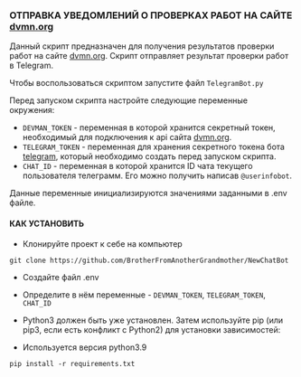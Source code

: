 ### ОТПРАВКА УВЕДОМЛЕНИЙ О ПРОВЕРКАХ РАБОТ НА САЙТЕ [dvmn.org](https://dvmn.org)

Данный скрипт предназначен для получения результатов проверки работ на сайте [dvmn.org](https://dvmn.org). Скрипт отправляет результат проверки работ в Telegram.


Чтобы воспользоваться скриптом запустите файл ```TelegramBot.py```

Перед запуском скрипта настройте следующие переменные окружения:
- `DEVMAN_TOKEN` - переменная в которой хранится секретный токен, необходимый для подключения к api сайта [dvmn.org](https://dvmn.org).
- `TELEGRAM_TOKEN` - переменная для хранения секретного токена бота [telegram](https://core.telegram.org/bots/api), который необходимо создать перед запуском скрипта.
- `CHAT_ID` - переменная в которой хранится ID чата текущего пользователя телеграмм. Его можно получить написав `@userinfobot`. 

Данные переменные инициализируются значениями заданными в .env файле.
#### КАК УСТАНОВИТЬ

- Клонируйте проект к себе на компьютер
```
git clone https://github.com/BrotherFromAnotherGrandmother/NewChatBot
```
- Создайте файл .env
- Определите в нём переменные - `DEVMAN_TOKEN`, `TELEGRAM_TOKEN`, `CHAT_ID`

- Python3 должен быть уже установлен. Затем используйте pip (или pip3, если есть конфликт с Python2) для установки зависимостей:
- Используется версия python3.9
```
pip install -r requirements.txt
```

